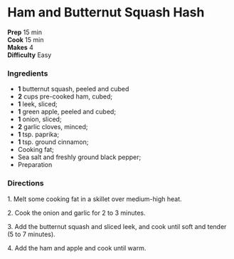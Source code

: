 #  Ham and Butternut Squash Hash


**Prep** 15 min  
**Cook** 15 min  
**Makes** 4  
**Difficulty** Easy

###  Ingredients

  *  **1** butternut squash, peeled and cubed
  *   **2** cups pre-cooked ham, cubed;
  *   **1** leek, sliced;
  *   **1** green apple, peeled and cubed;
  *   **1** onion, sliced;
  *   **2** garlic cloves, minced;
  *   **1** tsp. paprika;
  *   **1** tsp. ground cinnamon;
  * Cooking fat;
  * Sea salt and freshly ground black pepper;
  * Preparation
  

###  Directions

1\. Melt some cooking fat in a skillet over medium-high heat.

2\. Cook the onion and garlic for 2 to 3 minutes.

3\. Add the butternut squash and sliced leek, and cook until soft and tender
(5 to 7 minutes).

4\. Add the ham and apple and cook until warm.

